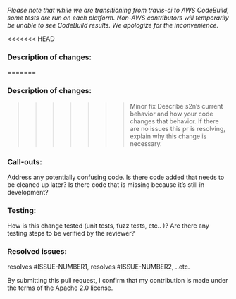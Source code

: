 _Please note that while we are transitioning from travis-ci to AWS CodeBuild, some tests are run on each platform. Non-AWS contributors will temporarily be unable to see CodeBuild results. We apologize for the inconvenience._

<<<<<<< HEAD
### **Description of changes**: 
=======
### Description of changes: 

>>>>>>> Minor fix
Describe s2n’s current behavior and how your code changes that behavior. If there are no issues this pr is resolving, explain why this change is necessary.
### Call-outs:

Address any potentially confusing code. Is there code added that needs to be cleaned up later? Is there code that is missing because it’s still in development? 
### Testing:

 How is this change tested (unit tests, fuzz tests, etc.. )? Are there any testing steps to be verified by the reviewer?
### Resolved issues:

 resolves #ISSUE-NUMBER1, resolves #ISSUE-NUMBER2, ..etc.

By submitting this pull request, I confirm that my contribution is made under the terms of the Apache 2.0 license.
